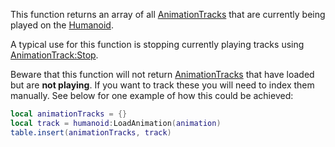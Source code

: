 This function returns an array of all [AnimationTracks](https://developer.roblox.com/en-us/api-reference/class/AnimationTrack) that are currently being played on the [Humanoid](https://developer.roblox.com/en-us/api-reference/class/Humanoid).

A typical use for this function is stopping currently playing tracks using [AnimationTrack:Stop](https://developer.roblox.com/en-us/api-reference/function/AnimationTrack/Stop).

Beware that this function will not return [AnimationTracks](https://developer.roblox.com/en-us/api-reference/class/AnimationTrack) that have loaded but are **not playing**. If you want to track these you will need to index them manually. See below for one example of how this could be achieved:

```Lua
local animationTracks = {}
local track = humanoid:LoadAnimation(animation)
table.insert(animationTracks, track)
```
